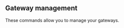 <!-- usedin: [ _legacy_docker/Toolbelt] - post: -->


## Gateway management

These commands allow you to manage your gateways.

